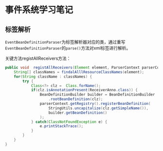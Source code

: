 # 事件系统学习笔记

## 标签解析

`EventBeanDefinitionParaser`为标签解析器对应的类，通过重写`EventBeanDefinitionParaser`的`parse()`方法对xml标签进行解析。

关键方法registAllReceivers方法：

```java
public void  registAllReceivers(Element element, ParserContext parserContext) {
    String[] classNames = findalAlllResourceClassNames(element);
    for(String className : classNames) {
        try {
            Class<?> clz =  Class.forName();
            if(clz.isAnnotationPresent(ReceiverAnno.class)) {
                BeanDefinitionBuilder builder = BeanDefinitionBuilder
                    .rootBeanDefinition(clz);
                parserContext.getRegistry().registerBeanDefinition(
                    StringUtils.uncapitalize(clz.getSimpleName()),
                    builder.getBeanDefinition()
                );
            } catch(ClassNotFoundException e) {
                e.printStackTrace();
            }
        }
    }
}
```

